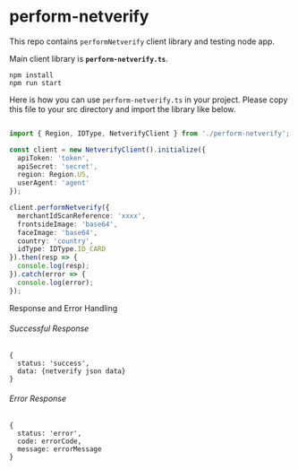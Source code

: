 # perform-netverify

This repo contains `performNetverify` client library and testing node app.

Main client library is **`perform-netverify.ts`**.


```
npm install
npm run start
```

Here is how you can use `perform-netverify.ts` in your project.
Please copy this file to your src directory and import the library like below.

```ts

import { Region, IDType, NetverifyClient } from './perform-netverify';

const client = new NetverifyClient().initialize({
  apiToken: 'token',
  apiSecret: 'secret',
  region: Region.US,
  userAgent: 'agent'
});

client.performNetverify({
  merchantIdScanReference: 'xxxx',
  frontsideImage: 'base64',
  faceImage: 'base64',
  country: 'country',
  idType: IDType.ID_CARD
}).then(resp => {
  console.log(resp);
}).catch(error => {
  console.log(error);
});


```

Response and Error Handling

###### Successful Response
```
{
  status: 'success',
  data: {netverify json data}
}
```

###### Error Response
```
{
  status: 'error',
  code: errorCode,
  message: errorMessage
}
```
